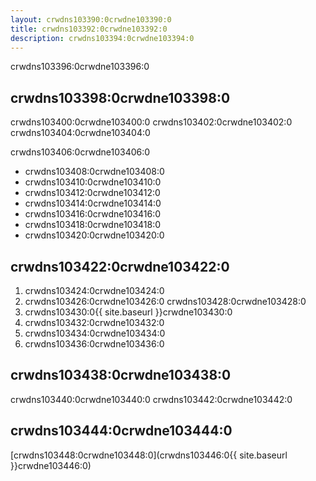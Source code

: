 ```yaml
---
layout: crwdns103390:0crwdne103390:0
title: crwdns103392:0crwdne103392:0
description: crwdns103394:0crwdne103394:0
---
```

crwdns103396:0crwdne103396:0

## crwdns103398:0crwdne103398:0

crwdns103400:0crwdne103400:0 crwdns103402:0crwdne103402:0 crwdns103404:0crwdne103404:0

crwdns103406:0crwdne103406:0

- crwdns103408:0crwdne103408:0
- crwdns103410:0crwdne103410:0
- crwdns103412:0crwdne103412:0
- crwdns103414:0crwdne103414:0
- crwdns103416:0crwdne103416:0
- crwdns103418:0crwdne103418:0
- crwdns103420:0crwdne103420:0

## crwdns103422:0crwdne103422:0

1. crwdns103424:0crwdne103424:0
2. crwdns103426:0crwdne103426:0 crwdns103428:0crwdne103428:0
3. crwdns103430:0{{ site.baseurl }}crwdne103430:0
4. crwdns103432:0crwdne103432:0
5. crwdns103434:0crwdne103434:0
6. crwdns103436:0crwdne103436:0

## crwdns103438:0crwdne103438:0

crwdns103440:0crwdne103440:0 crwdns103442:0crwdne103442:0

## crwdns103444:0crwdne103444:0

[crwdns103448:0crwdne103448:0](crwdns103446:0{{ site.baseurl }}crwdne103446:0)